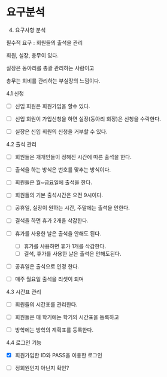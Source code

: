 # 요구분석

4. 요구사항 분석

필수적 요구 : 회원들의 출석을 관리

회원, 실장, 총무이 있다.

실장은 동아리를 총괄 관리하는 사람이고

총무는 회비를 관리하는 부실장의 느낌이다.

4.1 신청

- [ ] 신입 회원은 회원가입을 할수 있다.
- [ ] 신입 회원이 가입신청을 하면 실장(동아리 회장)은 신청을 수락한다.
- [ ] 실장은 신입 회원의 신청을 거부할 수 있다.



4.2 출석 관리

- [ ] 회원들은 개개인들이 정해진 시간에 따른 출석을 한다.
- [ ] 출석을 하는 방식은 번호를 맞추는 방식이다.
- [ ] 회원들은 월~금요일에 출석을 한다.
- [ ] 회원들의 기본 출석시간은 오전 9시이다.
- [ ] 공휴일, 실장이 원하는 시간, 주말에는 출석을 안한다.
- [ ] 결석을 하면 휴가 2개을 삭감한다.
- [ ] 휴가를 사용한 날은 출석을 안해도 된다. 
  - [ ] 휴가를 사용하면 휴가 1개를 삭감한다.
  - [ ] 결석, 휴가를 사용한 날은 출석은 안해도된다.
- [ ] 공휴일은 출석으로 인정 한다.
- [ ] 매주 월요일 출석을 리셋이 되며



4.3 시간표 관리

- [ ] 회원들의 시간표를 관리한다.
- [ ] 회원들은 매 학기에는 학기의 시간표을 등록하고
- [ ] 방학에는 방학의 계획표를 등록한다.



4.4 로그인 기능

- [x] 회원가입한 ID와 PASS을 이용한 로그인
- [ ] 정회원인지 아닌지 확인?

